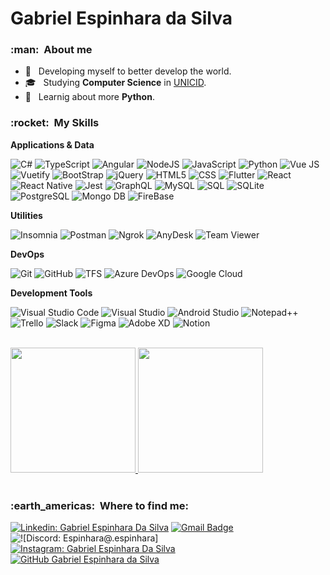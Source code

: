 # Gabriel Espinhara da Silva

<h3> :man: &nbsp;About me </h3>

- 🤔 &nbsp; Developing myself to better develop the world.
- 🎓 &nbsp; Studying **Computer Science** in <a href="https://www.unicid.edu.br/" target="_blank">UNICID</a>.
- 🌱 &nbsp; Learnig about more **Python**.

<h3> :rocket: &nbsp;My Skills </h3>

**Applications & Data**

  
  ![C#](https://img.shields.io/badge/-C%23-333333?style=flat&logo=Csharp&logoColor=9b4993)
  ![TypeScript](https://img.shields.io/badge/-TypeScript-333333?style=flat&logo=Typescript)
  ![Angular](https://img.shields.io/badge/-Angular-333333?style=flat&logo=Angular&logoColor=ff0000)
  ![NodeJS](https://img.shields.io/badge/-Node%20JS-333333?style=flat&logo=NodeDotJS)
  ![JavaScript](https://img.shields.io/badge/-JavaScript-333333?style=flat&logo=javascript)
  ![Python](https://img.shields.io/badge/-Python-333333?style=flat&logo=Python)
  ![Vue JS](https://img.shields.io/badge/-Vue%20JS-333333?style=flat&logo=vuedotjs)
  ![Vuetify](https://img.shields.io/badge/-Vuetify-333333?style=flat&logo=vuetify)
  ![BootStrap](https://img.shields.io/badge/-BootStrap-333333?style=flat&logo=BootStrap&logoColor=007396)
  ![jQuery](https://img.shields.io/badge/-jQuery-333333?style=flat&logo=jQuery&logoColor=007396)
  ![HTML5](https://img.shields.io/badge/-HTML5-333333?style=flat&logo=HTML5)
  ![CSS](https://img.shields.io/badge/-CSS-333333?style=flat&logo=CSS3&logoColor=1572B6)
  ![Flutter](https://img.shields.io/badge/-Flutter-333333?style=flat&logo=Flutter)
  ![React](https://img.shields.io/badge/-React-333333?style=flat&logo=react)
  ![React Native](https://img.shields.io/badge/-React%20Native-333333?style=flat&logo=react)
  ![Jest](https://img.shields.io/badge/-Jest-333333?style=flat&logo=jest)
  ![GraphQL](https://img.shields.io/badge/-GraphQL-333333?style=flat&logo=GraphQL)
  ![MySQL](https://img.shields.io/badge/-MySQL-333333?style=flat&logo=mysql)
  ![SQL](https://img.shields.io/badge/-SQL%20Server-333333?style=flat&logo=microsoft-sql-server)
  ![SQLite](https://img.shields.io/badge/-SQLite-333333?style=flat&logo=sqlite)
  ![PostgreSQL](https://img.shields.io/badge/-PostgreSQL-333333?style=flat&logo=postgresql)
  ![Mongo DB](https://img.shields.io/badge/-MongoDB-333333?style=flat&logo=mongodb)
  ![FireBase](https://img.shields.io/badge/-FireBase-333333?style=flat&logo=firebase)

**Utilities**

  ![Insomnia](https://img.shields.io/badge/-Insomnia-333333?style=flat&logo=insomnia)
  ![Postman](https://img.shields.io/badge/-Postman-333333?style=flat&logo=postman)
  ![Ngrok](https://img.shields.io/badge/-ngrok-333333?style=flat&logo=ngrok)
  ![AnyDesk](https://img.shields.io/badge/-AnyDesk-333333?style=flat&logo=anydesk)
  ![Team Viewer](https://img.shields.io/badge/-Team%20Viewer-333333?style=flat&logo=teamviewer)

**DevOps**

  ![Git](https://img.shields.io/badge/-Git-333333?style=flat&logo=git)
  ![GitHub](https://img.shields.io/badge/-GitHub-333333?style=flat&logo=github)
  ![TFS](https://img.shields.io/badge/-TFS-333333?style=flat&logo=tfs)
  ![Azure DevOps](https://img.shields.io/badge/-Azure%20DevOps-333333?style=flat&logo=azure-devops&logoColor=007ACC)
  ![Google Cloud](https://img.shields.io/badge/-Googgle%20Cloud-333333?style=flat&logo=google-cloud)

**Development Tools**

  ![Visual Studio Code](https://img.shields.io/badge/-Visual%20Studio%20Code-333333?style=flat&logo=visual-studio-code&logoColor=007ACC)
  ![Visual Studio](https://img.shields.io/badge/-Visual%20Studio-333333?style=flat&logo=visual-studio&logoColor=9b4993)
  ![Android Studio](https://img.shields.io/badge/-Android%20Studio-333333?style=flat&logo=Android-studio)
  ![Notepad++](https://img.shields.io/badge/-Notepad%2B%2B-333333?style=flat&logo=notepad%2B%2B)
  ![Trello](https://img.shields.io/badge/-Trello-333333?style=flat&logo=trello&logoColor=007ACC)
  ![Slack](https://img.shields.io/badge/-Slack-333333?style=flat&logo=slack)
  ![Figma](https://img.shields.io/badge/-Figma-333333?style=flat&logo=figma&logoColor=007ACC)
  ![Adobe XD](https://img.shields.io/badge/-Adobe%20XD-333333?style=flat&logo=adobe-xd&logoColor=007ACC)
  ![Notion](https://img.shields.io/badge/Notion-333333?style=flat&logo=notion&logoColor=white)

<br/>

<div>
  <a href="https://github.com/espinhara">
  <img height="200em" src="https://github-readme-stats.vercel.app/api?username=espinhara&count_private=true&theme=dracula&include_all_commits-true&count_private-true"/>
  <img height="200em" src="https://github-readme-stats.vercel.app/api/top-langs/?username=espinhara&layout-compact&langs_count-16&theme=dracula" />
  </a>
</div>

<br/>

<h3> :earth_americas: &nbsp;Where to find me: </h3> 

[![Linkedin: Gabriel Espinhara Da Silva](https://img.shields.io/badge/-Gabriel%20Espinhara-blue?style=flat-square&logo=Linkedin&logoColor=white&link=https://www.linkedin.com/in/gabriel-espinhara-da-silva/)](https://www.linkedin.com/in/gabriel-espinhara-da-silva/)
[![Gmail Badge](https://img.shields.io/badge/-gabrielespinharadasilva@gmail.com-006bed?style=flat-square&logo=Gmail&logoColor=white&link=mailto:gabrielespinharadasilva@gmail.com)](mailto:gabrielespinharadasilva@gmail.com)
![![Discord: Espinhara@.espinhara]](https://img.shields.io/badge/-Espinhara@.espinhara-gray?style=flat-square&logo=discord)
[![Instagram: Gabriel Espinhara Da Silva](https://img.shields.io/badge/-the_espinhara-black?style=flat-square&logo=instagram&logoColor=white&link=https://www.instagram.com/the_espinhara/)](https://www.instagram.com/the_espinhara/)
[![GitHub Gabriel Espinhara da Silva]( https://img.shields.io/github/followers/espinhara?label=follow&style=social)](https://github.com/espinhara)

